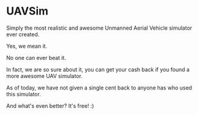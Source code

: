 # UAVSim

Simply the most realistic and awesome Unmanned Aerial Vehicle simulator ever created.

Yes, we mean it.

No one can ever beat it.

In fact, we are so sure about it, you can get your cash back if you found a more awesome UAV simulator.

As of today, we have not given a single cent back to anyone has who used this simulator.

And what's even better? It's free! :)
